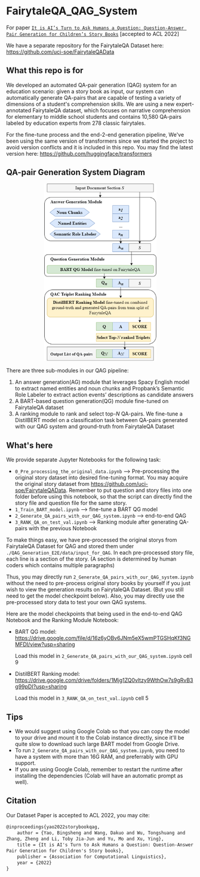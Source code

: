 # FairytaleQA_QAG_System

For paper [```It is AI’s Turn to Ask Humans a Question: Question-Answer Pair Generation for Children’s Story Books```](https://arxiv.org/abs/2109.03423/)  [accepted to ACL 2022]

We have a separate repository for the FairytaleQA Dataset here: https://github.com/uci-soe/FairytaleQAData

## What this repo is for
We developed an automated QA-pair generation (QAG) system for an education scenario: given a story book as input, our system can automatically generate QA-pairs that are capable of testing a variety of dimensions of a student's comprehension skills. We are using a new expert-annotated FairytaleQA dataset, which focuses on narrative comprehension for elementary to middle school students and contains 10,580 QA-pairs labeled by education experts from 278 classic fairytales.

For the fine-tune process and the end-2-end generation pipeline, We've been using the same version of transformers since we started the project to avoid version conflicts and it is included in this repo. You may find the latest version here: https://github.com/huggingface/transformers

## QA-pair Generation System Diagram

<!-- ![](/QAG2.png "QA-pair Generation System Diagram") -->
<p align="middle">
  <img src="/QAG2.png" alt="QA-pair Generation System Diagram" width=300/>
</p>
  
There are three sub-modules in our QAG pipeline: 
1. An answer generation(AG) module that leverages Spacy English model to extract named entities and noun chunks and Propbank’s Semantic Role Labeler to extract action events’ descriptions as candidate answers
2. A BART-based question generation(QG) module fine-tuned on FairytaleQA dataset 
3. A ranking module to rank and select top-<em>N</em> QA-pairs. We fine-tune a DistilBERT model on a classification task between QA-pairs generated with our QAG system and ground-truth from FairytaleQA Dataset


## What's here
We provide separate Jupyter Notebooks for the following task: 

* ```0_Pre_processing_the_original_data.ipynb``` --> Pre-processing the original story dataset into desired fine-tuning format. You may acquire the original story dataset from https://github.com/uci-soe/FairytaleQAData. Remember to put question and story files into one folder before using this notebook, so that the script can directly find the story file and question file for the same story.
* ```1_Train_BART_model.ipynb``` --> fine-tune a BART QG model
* ```2_Generate_QA_pairs_with_our_QAG_system.ipynb``` --> end-to-end QAG
* ```3_RANK_QA_on_test_val.ipynb``` --> Ranking module after generating QA-pairs with the previous Notebook 


To make things easy, we have pre-processed the original storys from FairytaleQA Dataset for QAG and stored them under ```./QAG_Generation_E2E/data/input_for_QAG```. In each pre-processed story file, each line is a section of the story. (A section is determined by human coders which contains multiple paragraphs) 

Thus, you may directly run ```2_Generate_QA_pairs_with_our_QAG_system.ipynb``` without the need to pre-process original story books by yourself if you just wish to view the generation results on FairytaleQA Dataset. (But you still need to get the model checkpoint below). Also, you may directly use the pre-processed story data to test your own QAG systems. 

Here are the model checkpoints that being used in the end-to-end QAG Notebook and the Ranking Module Notebook: 
* BART QG model: https://drive.google.com/file/d/16z6yOBv6JNm5eX5wmPTGSHqKf3NGMFDI/view?usp=sharing

  Load this model in ```2_Generate_QA_pairs_with_our_QAG_system.ipynb``` cell 9

* DistilBERT Ranking model: https://drive.google.com/drive/folders/1Mjg1ZQ0vltzy9WthOw7s9gRvB3g99pDI?usp=sharing

  Load this model in ```3_RANK_QA_on_test_val.ipynb``` cell 5
 
## Tips
* We would suggest using Google Colab so that you can copy the model to your drive and mount it to the Colab instance directly, since it'll be quite slow to download such large BART model from Google Drive.
* To run ```2_Generate_QA_pairs_with_our_QAG_system.ipynb```, you need to have a system with more than 16G RAM, and preferrably with GPU support.
* If you are using Google Colab, remember to restart the runtime after installing the dependencies (Colab will have an automatic prompt as well).

## Citation
Our Dataset Paper is accepted to ACL 2022, you may cite:
```
@inproceedings{yao2022storybookqag,
    author = {Yao, Bingsheng and Wang, Dakuo and Wu, Tongshuang and Zhang, Zheng and Li, Toby Jia-Jun and Yu, Mo and Xu, Ying},
    title = {It is AI's Turn to Ask Humans a Question: Question-Answer Pair Generation for Children's Story books},
    publisher = {Association for Computational Linguistics},
    year = {2022}
}
```
